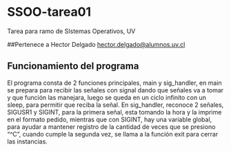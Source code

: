 # SSOO-tarea01
Tarea para ramo de SIstemas Operativos, UV

##Pertenece a
  Hector Delgado
  hector.delgado@alumnos.uv.cl
  

## Funcionamiento del programa
El programa consta de 2 funciones principales, main y sig_handler, en main se prepara para recibir las señales con signal dando que señales va a tomar y que función las manejara, luego se queda en un ciclo infinito con un sleep, para permitir que reciba la señal.
En sig_handler, reconoce 2 señales, SIGUSR1 y SIGINT, para la primera señal, esta tomando la hora y la imprime en el formato pedido, mientras que con SIGINT, hay una variable global, para ayudar a mantener registro de la cantidad de veces que se presiono “^C”, cuando cumple la segunda vez, se llama a la función exit para cerrar las instancias.

